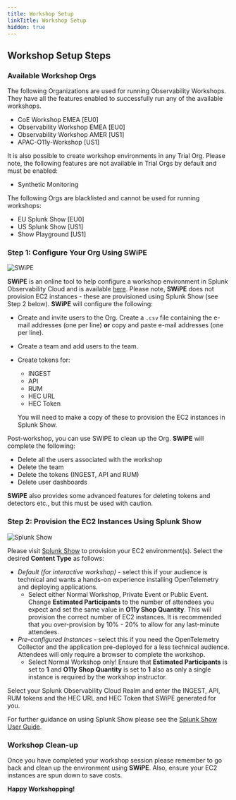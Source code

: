 ```yaml
---
title: Workshop Setup
linkTitle: Workshop Setup
hidden: true
---
```


## Workshop Setup Steps

### Available Workshop Orgs

The following Organizations are used for running Observability Workshops. They have all the features enabled to successfully run any of the available workshops.

- CoE Workshop EMEA [EU0]
- Observability Workshop EMEA [EU0]
- Observability Workshop AMER [US1]
- APAC-O11y-Workshop [US1]

It is also possible to create workshop environments in any Trial Org. Please note, the following features are not available in Trial Orgs by default and must be enabled:

- Synthetic Monitoring

The following Orgs are blacklisted and cannot be used for running workshops:

- EU Splunk Show [EU0]
- US Splunk Show [US1]
- Show Playground [US1]

### Step 1: Configure Your Org Using SWiPE

![SWiPE](../images/swipe.png)

**SWiPE** is an online tool to help configure a workshop environment in Splunk Observability Cloud and is available [here](https://swipe.splunk.show). Please note, **SWiPE** does not provision EC2 instances - these are provisioned using Splunk Show (see Step 2 below). **SWiPE** will configure the following:

- Create and invite users to the Org. Create a `.csv` file containing the e-mail addresses (one per line) **or** copy and paste e-mail addresses (one per line).
- Create a team and add users to the team.
- Create tokens for:
  - INGEST
  - API
  - RUM
  - HEC URL
  - HEC Token

  You will need to make a copy of these to provision the EC2 instances in Splunk Show.

Post-workshop, you can use SWIPE to clean up the Org. **SWiPE** will complete the following:

- Delete all the users associated with the workshop
- Delete the team
- Delete the tokens (INGEST, API and RUM)
- Delete user dashboards

**SWiPE** also provides some advanced features for deleting tokens and detectors etc., but this must be used with caution.

### Step 2: Provision the EC2 Instances Using Splunk Show

![Splunk Show](../images/splunk-show.png)

Please visit [Splunk Show](https://show.splunk.com/template/262/?type=workshop) to provision your EC2 environment(s). Select the desired **Content Type** as follows:

- _Default (for interactive workshop)_ - select this if your audience is technical and wants a hands-on experience installing OpenTelemetry and deploying applications.
  - Select either Normal Workshop, Private Event or Public Event. Change **Estimated Participants** to the number of attendees you expect and set the same value in **O11y Shop Quantity**. This will provision the correct number of EC2 instances. It is recommended that you over-provision by 10% - 20% to allow for any last-minute attendees.
- _Pre-configured Instances_ - select this if you need the OpenTelemetry Collector and the application pre-deployed for a less technical audience. Attendees will only require a browser to complete the workshop.
  - Select Normal Workshop only! Ensure that **Estimated Participants** is set to **1** and **O11y Shop Quantity** is set to **1** also as only a single instance is required by the workshop instructor.

Select your Splunk Observability Cloud Realm and enter the INGEST, API, RUM tokens and the HEC URL and HEC Token that SWiPE generated for you.

For further guidance on using Splunk Show please see the [Splunk Show User Guide](http://go/show/user-guide).

### Workshop Clean-up

Once you have completed your workshop session please remember to go back and clean up the environment using **SWiPE**. Also, ensure your EC2 instances are spun down to save costs.

**Happy Workshopping!**
